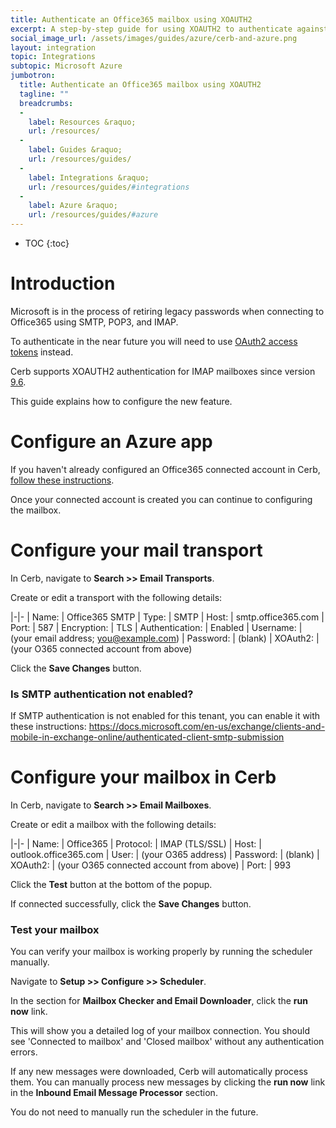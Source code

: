 ```yaml
---
title: Authenticate an Office365 mailbox using XOAUTH2 
excerpt: A step-by-step guide for using XOAUTH2 to authenticate against Office365 accounts
social_image_url: /assets/images/guides/azure/cerb-and-azure.png
layout: integration
topic: Integrations
subtopic: Microsoft Azure
jumbotron:
  title: Authenticate an Office365 mailbox using XOAUTH2
  tagline: ""
  breadcrumbs:
  -
    label: Resources &raquo;
    url: /resources/
  -
    label: Guides &raquo;
    url: /resources/guides/
  -
    label: Integrations &raquo;
    url: /resources/guides/#integrations
  -
    label: Azure &raquo;
    url: /resources/guides/#azure
---
```


* TOC
{:toc}

# Introduction

Microsoft is in the process of retiring legacy passwords when connecting to Office365 using SMTP, POP3, and IMAP.

To authenticate in the near future you will need to use [OAuth2 access tokens](https://docs.microsoft.com/en-us/exchange/client-developer/legacy-protocols/how-to-authenticate-an-imap-pop-smtp-application-by-using-oauth#register-your-application) instead.

Cerb supports XOAUTH2 authentication for IMAP mailboxes since version [9.6](/releases/9.6/).

This guide explains how to configure the new feature.

# Configure an Azure app

If you haven't already configured an Office365 connected account in Cerb, [follow these instructions](/guides/integrations/azure/office365/).

Once your connected account is created you can continue to configuring the mailbox.

# Configure your mail transport

In Cerb, navigate to **Search >> Email Transports**.

Create or edit a transport with the following details:

|-|-
| Name: | Office365 SMTP
| Type: | SMTP
| Host: | smtp.office365.com
| Port: | 587
| Encryption: | TLS
| Authentication: | Enabled
| Username: | (your email address; you@example.com)
| Password: | (blank)
| XOAuth2: | (your O365 connected account from above)

Click the **Save Changes** button.

### Is SMTP authentication not enabled?

If SMTP authentication is not enabled for this tenant, you can enable it with these instructions:
<https://docs.microsoft.com/en-us/exchange/clients-and-mobile-in-exchange-online/authenticated-client-smtp-submission>

# Configure your mailbox in Cerb

In Cerb, navigate to **Search >> Email Mailboxes**.

Create or edit a mailbox with the following details:

|-|-
| Name: | Office365
| Protocol: | IMAP (TLS/SSL)
| Host: | outlook.office365.com
| User: | (your O365 address)
| Password: | (blank)
| XOAuth2: | (your O365 connected account from above)
| Port: | 993

Click the **Test** button at the bottom of the popup.

If connected successfully, click the **Save Changes** button.

### Test your mailbox

You can verify your mailbox is working properly by running the scheduler manually.

Navigate to **Setup >> Configure >> Scheduler**.

In the section for **Mailbox Checker and Email Downloader**, click the **run now** link.

This will show you a detailed log of your mailbox connection. You should see 'Connected to mailbox' and 'Closed mailbox' without any authentication errors.

If any new messages were downloaded, Cerb will automatically process them. You can manually process new messages by clicking the **run now** link in the **Inbound Email Message Processor** section.

You do not need to manually run the scheduler in the future.